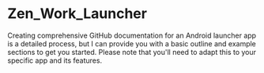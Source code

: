 # Zen_Work_Launcher
 Creating comprehensive GitHub documentation for an Android launcher app is a detailed process, but I can provide you with a basic outline and example sections to get you started. Please note that you'll need to adapt this to your specific app and its features.
